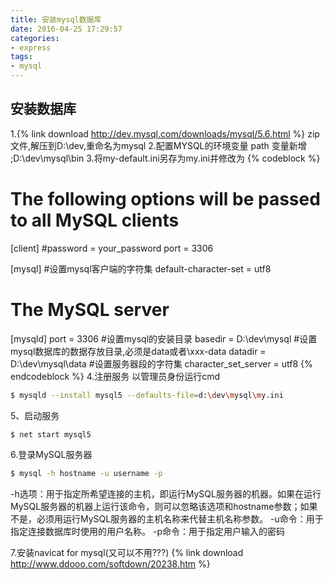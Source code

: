 ```yaml
---
title: 安装mysql数据库
date: 2016-04-25 17:29:57
categories:
- express
tags:
- mysql
---
```

## 安装数据库
1.{% link download http://dev.mysql.com/downloads/mysql/5.6.html %} zip文件,解压到D:\dev,重命名为mysql
2.配置MYSQL的环境变量
path 变量新增 ;D:\dev\mysql\bin
3.将my-default.ini另存为my.ini并修改为
{% codeblock %}
# The following options will be passed to all MySQL clients
[client]
#password   = your_password
port        = 3306

[mysql]
#设置mysql客户端的字符集
default-character-set = utf8

# The MySQL server
[mysqld]
port        = 3306
#设置mysql的安装目录
basedir = D:\dev\mysql
#设置mysql数据库的数据存放目录,必须是data或者\xxx-data
datadir = D:\dev\mysql\data
#设置服务器段的字符集
character_set_server = utf8
{% endcodeblock %}
4.注册服务
以管理员身份运行cmd
```bash
$ mysqld --install mysql5 --defaults-file=d:\dev\mysql\my.ini
```
5、启动服务
```bash
$ net start mysql5
```
6.登录MySQL服务器
```bash
$ mysql -h hostname -u username -p
```
-h选项：用于指定所希望连接的主机，即运行MySQL服务器的机器。如果在运行MySQL服务器的机器上运行该命令，则可以忽略该选项和hostname参数；如果不是，必须用运行MySQL服务器的主机名称来代替主机名称参数。
-u命令：用于指定连接数据库时使用的用户名称。
-p命令：用于指定用户输入的密码

7.安装navicat for mysql(又可以不用???)
{% link download http://www.ddooo.com/softdown/20238.htm %}
